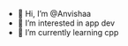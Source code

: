 - 👋 Hi, I’m @Anvishaa
- 👀 I’m interested in app dev
- 🌱 I’m currently learning cpp


<!---
Anvishaa/Anvishaa is a ✨ special ✨ repository because its `README.md` (this file) appears on your GitHub profile.
You can click the Preview link to take a look at your changes.
--->
